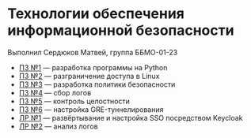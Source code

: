 # Технологии обеспечения информационной безопасности

Выполнил Сердюков Матвей, группа ББМО-01-23

- [ПЗ №1](./prz-1/) — разработка программы на Python
- [ПЗ №2](./prz-2/) — разграничение доступа в Linux
- [ПЗ №3](./prz-3/) — разработка политики безопасности
- [ПЗ №4](./prz-4/) — сбор логов
- [ПЗ №5](./prz-5/) — контроль целостности
- [ПЗ №6](./prz-6/) — настройка GRE-туннелирования
- [ЛР №1](./lr-1/) — развёртывание и настройка SSO посредством Keycloak
- [ЛР №2](./lr-2/) — анализ логов
